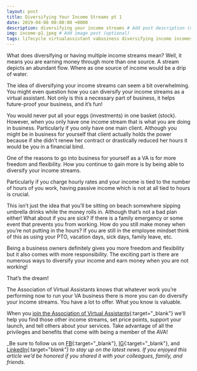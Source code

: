 ```yaml
---
layout: post
title: Diversifying Your Income Streams pt 1
date: 2019-04-08 00:00:00 +0000
description: diversifying your income streams # Add post description (optional)
img: income-p1.jpeg # Add image post (optional)
tags: lifecycle virtualassistant vabusiness diversifying income incomestreams # add tag
---
```


What does diversifying or having multiple income streams mean? Well, it means you are earning money through more than one source. A stream depicts an abundant flow. Where as one source of income would be a drip of water.  

The idea of diversifying your income streams can seem a bit overwhelming. You might even question how you can diversify your income streams as a virtual assistant. Not only is this a necessary part of business, it helps future-proof your business, and it’s fun!

You would never put all your eggs (investments) in one basket (stock). However, when you only have one income stream that is what you are doing in business. Particularly if you only have one main client. Although you might be in business for yourself that client actually holds the power because if she didn’t renew her contract or drastically reduced her hours it would be you in a financial bind.

One of the reasons to go into business for yourself as a VA is for more freedom and flexibility. How you continue to gain more is by being able to diversify your income streams.

Particularly if you charge hourly rates and your income is tied to the number of hours of you work, having passive income which is not at all tied to hours is crucial.

This isn’t just the idea that you’ll be sitting on beach somewhere sipping umbrella drinks while the money rolls in. Although that’s not a bad plan either! What about if you are sick? If there is a family emergency or some event that prevents you from working. How do you still make money when you’re not putting in the hours? If you are still in the employee mindset think of this as using your PTO, vacation days, sick days, family leave, etc.

Being a business owners definitely gives you more freedom and flexibility but it also comes with more responsibility. The exciting part is there are numerous ways to diversify your income and earn money when you are not working!

That’s the dream!

The Association of Virtual Assistants knows that whatever work you’re performing now to run your VA business there is more you can do diversify your income streams. You have a lot to offer. What you know is valuable.

When you [join the Association of Virtual Assistants](https://thevirtualbusinesssummit.thrivecart.com/ava-membership/){:target="_blank"} we’ll help you find those other income streams, set price points, support your launch, and tell others about your services. Take advantage of all the privileges and benefits that come with being a member of the  AVA!

_Be sure to follow us on [FB](https://www.facebook.com/Association-of-Virtual-Assistants-415696612306842/){:target="_blank"}, [IG](https://www.instagram.com/associationofvas/){:target="_blank"}, and [LinkedIn](https://www.linkedin.com/company/associationofvirtualassistants/){:target="_blank"} to stay up on the latest news. If you enjoyed this article we’d be honored if you shared it with your colleagues, family, and friends._

